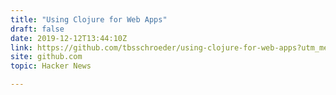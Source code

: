 ```yaml
---
title: "Using Clojure for Web Apps"
draft: false
date: 2019-12-12T13:44:10Z
link: https://github.com/tbsschroeder/using-clojure-for-web-apps?utm_medium=RSS&utm_source=hune
site: github.com
topic: Hacker News  

---
```

